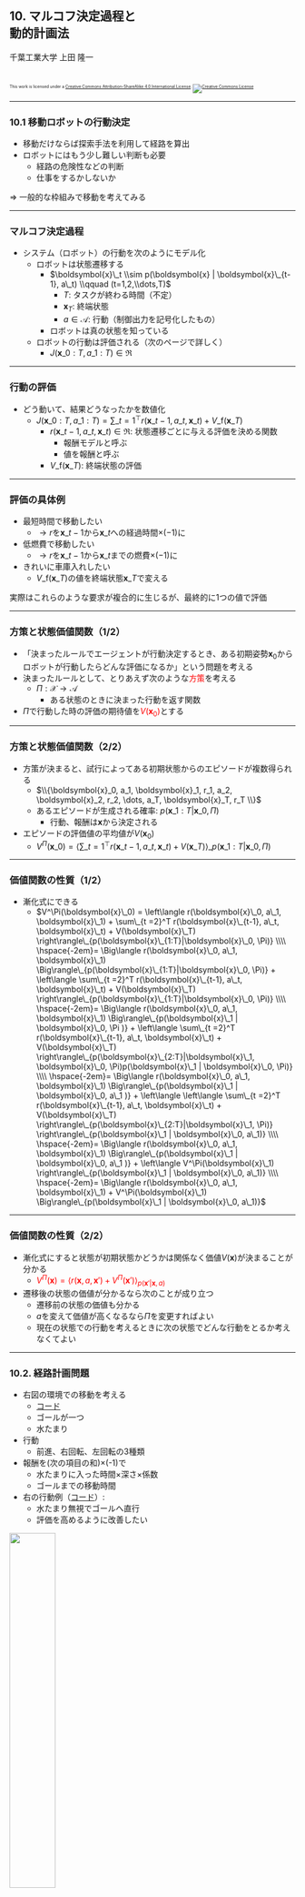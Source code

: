 ## 10. マルコフ決定過程と<br />動的計画法

千葉工業大学 上田 隆一

<br />

<p style="font-size:50%">
This work is licensed under a <a rel="license" href="http://creativecommons.org/licenses/by-sa/4.0/">Creative Commons Attribution-ShareAlike 4.0 International License</a>.
<a rel="license" href="http://creativecommons.org/licenses/by-sa/4.0/">
<img alt="Creative Commons License" style="border-width:0" src="https://i.creativecommons.org/l/by-sa/4.0/88x31.png" /></a>
</p>

---

### 10.1 移動ロボットの行動決定

* 移動だけならば探索手法を利用して経路を算出
* ロボットにはもう少し難しい判断も必要
    * 経路の危険性などの判断
    * 仕事をするかしないか

$\Rightarrow$ 一般的な枠組みで移動を考えてみる

---

### マルコフ決定過程

* システム（ロボット）の行動を次のようにモデル化
    * ロボットは状態遷移する
        * $\boldsymbol{x}\_t \\sim p(\boldsymbol{x} | \boldsymbol{x}\_{t-1}, a\_t)  \\qquad (t=1,2,\\dots,T)$
            * $T$: タスクが終わる時間（不定）
            * $\boldsymbol{x}_T$: 終端状態
            * $a \in \mathcal{A}$: 行動（制御出力を記号化したもの）
        * ロボットは真の状態を知っている
    * ロボットの行動は評価される（次のページで詳しく）
        * $J(\boldsymbol{x}\_{0:T}, a\_{1:T}) \in \Re$

---

### 行動の評価

* どう動いて、結果どうなったかを数値化
    * $J(\boldsymbol{x}\_{0:T}, a\_{1:T}) = \sum\_{t=1}^\top r(\boldsymbol{x}\_{t-1}, a\_t, \boldsymbol{x}\_t) + V\_\text{f}(\boldsymbol{x}\_T)$
        * $r(\boldsymbol{x}\_{t-1}, a\_t, \boldsymbol{x}\_t) \in \Re$: 状態遷移ごとに与える評価を決める関数
            * 報酬モデルと呼ぶ
            * 値を報酬と呼ぶ
        * $V\_\text{f}(\boldsymbol{x}\_T)$: 終端状態の評価

---

### 評価の具体例

* 最短時間で移動したい
    * $\rightarrow r$を$\boldsymbol{x}\_{t-1}$から$\boldsymbol{x}\_{t}$への経過時間$\times (-1)$に
* 低燃費で移動したい
    * $\rightarrow r$を$\boldsymbol{x}\_{t-1}$から$\boldsymbol{x}\_{t}$までの燃費$\times (-1)$に
* きれいに車庫入れしたい
    * $V\_\text{f}(\boldsymbol{x}\_T)$の値を終端状態$\boldsymbol{x}\_T$で変える

実際はこれらのような要求が複合的に生じるが、最終的に1つの値で評価

---

### 方策と状態価値関数（1/2）

* 「決まったルールでエージェントが行動決定するとき、ある初期姿勢$\boldsymbol{x}_0$からロボットが行動したらどんな評価になるか」という問題を考える
* 決まったルールとして、とりあえず次のような<span style="color:red">方策</span>を考える
    * $\Pi: \mathcal{X} \rightarrow \mathcal{A}$
        * ある状態のときに決まった行動を返す関数
* $\Pi$で行動した時の評価の期待値を<span style="color:red">$V(\boldsymbol{x}_0)$</span>とする

---

### 方策と状態価値関数（2/2）

* 方策が決まると、試行によってある初期状態からのエピソードが複数得られる
    * $\\{\boldsymbol{x}_0, a_1, \boldsymbol{x}_1, r_1, a_2, \boldsymbol{x}_2, r_2, \dots, a_T, \boldsymbol{x}_T, r_T \\}$
    * あるエピソードが生成される確率: $p(\boldsymbol{x}\_{1:T}|\boldsymbol{x}\_0, \Pi)$
        * 行動、報酬は$\boldsymbol{x}$から決定される
* エピソードの評価値の平均値が$V(\boldsymbol{x}_0)$
    * $V^\Pi(\boldsymbol{x}\_0) = \left\langle \sum\_{t=1}^\top r(\boldsymbol{x}\_{t-1}, a\_t, \boldsymbol{x}\_t) + V(\boldsymbol{x}\_T) \right\rangle\_{p(\boldsymbol{x}\_{1:T}|\boldsymbol{x}\_0, \Pi)}$

---

### 価値関数の性質（1/2）

* 漸化式にできる
    * $V^\Pi(\boldsymbol{x}\_0) = \left\langle r(\boldsymbol{x}\_0, a\_1, \boldsymbol{x}\_1) + \sum\_{t =2}^T r(\boldsymbol{x}\_{t-1}, a\_t, \boldsymbol{x}\_t) + V(\boldsymbol{x}\_T)  \right\rangle\_{p(\boldsymbol{x}\_{1:T}|\boldsymbol{x}\_0, \Pi)} \\\\ \hspace{-2em}= \Big\langle r(\boldsymbol{x}\_0, a\_1, \boldsymbol{x}\_1) \Big\rangle\_{p(\boldsymbol{x}\_{1:T}|\boldsymbol{x}\_0, \Pi)} + \left\langle \sum\_{t =2}^T r(\boldsymbol{x}\_{t-1}, a\_t, \boldsymbol{x}\_t) + V(\boldsymbol{x}\_T)  \right\rangle\_{p(\boldsymbol{x}\_{1:T}|\boldsymbol{x}\_0, \Pi)} \\\\ \hspace{-2em}= \Big\langle r(\boldsymbol{x}\_0, a\_1, \boldsymbol{x}\_1) \Big\rangle\_{p(\boldsymbol{x}\_1 | \boldsymbol{x}\_0, \Pi )} + \left\langle \sum\_{t =2}^T r(\boldsymbol{x}\_{t-1}, a\_t, \boldsymbol{x}\_t) + V(\boldsymbol{x}\_T)  \right\rangle\_{p(\boldsymbol{x}\_{2:T}|\boldsymbol{x}\_1, \boldsymbol{x}\_0, \Pi)p(\boldsymbol{x}\_1 | \boldsymbol{x}\_0, \Pi)} \\\\ \hspace{-2em}= \Big\langle r(\boldsymbol{x}\_0, a\_1, \boldsymbol{x}\_1) \Big\rangle\_{p(\boldsymbol{x}\_1 | \boldsymbol{x}\_0, a\_1 )} + \left\langle \left\langle \sum\_{t =2}^T r(\boldsymbol{x}\_{t-1}, a\_t, \boldsymbol{x}\_t) + V(\boldsymbol{x}\_T)  \right\rangle\_{p(\boldsymbol{x}\_{2:T}|\boldsymbol{x}\_1, \Pi)} \right\rangle\_{p(\boldsymbol{x}\_1 | \boldsymbol{x}\_0, a\_1)} \\\\ \hspace{-2em}= \Big\langle r(\boldsymbol{x}\_0, a\_1, \boldsymbol{x}\_1) \Big\rangle\_{p(\boldsymbol{x}\_1 | \boldsymbol{x}\_0, a\_1 )} + \left\langle V^\Pi(\boldsymbol{x}\_1) \right\rangle\_{p(\boldsymbol{x}\_1 | \boldsymbol{x}\_0, a\_1)} \\\\ \hspace{-2em}= \Big\langle r(\boldsymbol{x}\_0, a\_1, \boldsymbol{x}\_1) + V^\Pi(\boldsymbol{x}\_1) \Big\rangle\_{p(\boldsymbol{x}\_1 | \boldsymbol{x}\_0, a\_1)}$

---

### 価値関数の性質（2/2）

* 漸化式にすると状態が初期状態かどうかは関係なく価値$V(\boldsymbol{x})$が決まることが分かる
    * <span style="color:red">$V^\Pi(\boldsymbol{x}) = \left\langle r(\boldsymbol{x}, a, \boldsymbol{x}') + V^\Pi(\boldsymbol{x}') \right\rangle_{p(\boldsymbol{x}'| \boldsymbol{x}, a)}$</span>
* 遷移後の状態の価値が分かるなら次のことが成り立つ
    * 遷移前の状態の価値も分かる
    * $a$を変えて価値が高くなるなら$\Pi$を変更すればよい
    * 現在の状態での行動を考えるときに次の状態でどんな行動をとるか考えなくてよい

---

### 10.2. 経路計画問題

* 右図の環境での移動を考える
    * [コード](https://github.com/ryuichiueda/LNPR_BOOK_CODES/blob/master/section_mdp/puddle_world3.ipynb)
    * ゴールが一つ
    * 水たまり
* 行動
    * 前進、右回転、左回転の3種類
* 報酬を(次の項目の和)$\times$(-1)で
    * 水たまりに入った時間$\times$深さ$\times$係数
    * ゴールまでの移動時間
* 右の行動例（[コード](https://github.com/ryuichiueda/LNPR_BOOK_CODES/blob/master/section_mdp/puddle_world4.ipynb)）:
    * 水たまり無視でゴールへ直行
    * 評価を高めるように改善したい

<img width="40%" src="../figs/puddle_world4.gif" />


---

### 10.3 方策の評価

* ある方策$\Pi: \mathcal{X} \rightarrow \mathcal{A}$の価値関数$V^\Pi$を求めたい
* 方法（次のスライドから）
    * 状態空間を離散化
    * 方策に対して各離散状態での価値を求める

---

### 離散化の方法

* 次のように空間を均等に分割<br />
<img width="60%" src="../figs/divide.png" /><br />
    * [別の離散化の例](https://www.semanticscholar.org/paper/Vector-quantization-for-state-action-map-Ueda-Fukase/3c8cb20cac652e0f7fd4e5f967ee2418e62ba3b5)
* 各区画: 離散状態、あるいはセルと呼ぶ
    * [コード](https://github.com/ryuichiueda/LNPR_BOOK_CODES/blob/master/section_mdp/policy_evaluation1.ipynb)

---

### 価値の初期化

* 離散状態に価値を割り振る
    * 終端状態の価値を適切に設定
        * 連続的な空間からの近似になるので平均をとったり最悪の値にしたりと場合に応じて適切に
    * 終端状態以外の状態については適当に値を設定しておく
        * [コード](https://github.com/ryuichiueda/LNPR_BOOK_CODES/blob/master/section_mdp/policy_evaluation2.ipynb)


<img width="40%" src="../figs/init_value1.png" />

---

### 方策の離散化

* ゴールにまっすぐ行く方策の離散化
    * 各離散状態の中央の状態でとる行動で代表することに
        * [コード](https://github.com/ryuichiueda/LNPR_BOOK_CODES/blob/master/section_mdp/policy_evaluation3.ipynb)
        * 図: ロボットの向きが左向き（$180 \le \theta \lt 190$）のときの行動

<img width="50%" src="../figs/init_policy.png" />

---

### 状態遷移モデルの離散化

* $p(\boldsymbol{x}|\boldsymbol{x}', a)$から$P(s|s', a)$を求める
    * 計算で済むなら計算で
        * [コード](https://github.com/ryuichiueda/LNPR_BOOK_CODES/blob/master/section_mdp/policy_evaluation4.ipynb)ではモンテカルロ法で求めている

<img width="80%" src="../figs/divide_transition.png" />

---

### 報酬モデルの離散化

* 状態遷移モデルの離散化と同じ
    * [コード](https://github.com/ryuichiueda/LNPR_BOOK_CODES/blob/master/section_mdp/policy_evaluation5.ipynb): こちらもモンテカルロ法で求めている

<img width="60%" src="../figs/digitized_reward.png" />


---

### 方策評価アルゴリズム

* 離散空間での価値の性質を表した式を利用
    * $V^\Pi(s) = \left\langle r(s, a, s') + V^\Pi(s') \right\rangle_{p(s'| s, a)}$
    * 各離散状態に対して上の式で価値関数の値を更新し続ける
        * 離散状態を一通り更新することをスイープと呼ぶ
        * 収束まで何スイープも繰り返し
    * 終端状態から、終端状態までにステップ数のかかる状態へ価値が伝播していき、収束する

<img width="30%" src="../figs/policy_evaluation_10sweeps.png" />
<img width="30%" src="../figs/policy_evaluation_20sweeps.png" />
<img width="30%" src="../figs/policy_evaluation_50sweeps.png" />


---

### 計算結果

* 92スイープ目で収束

<img width="30%" src="../figs/policy_evaluation_end_sweeps.png" />
